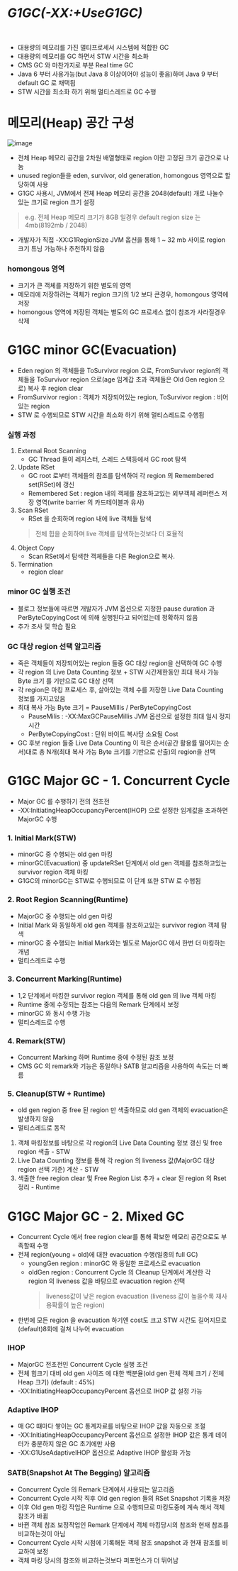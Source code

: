 # ***G1GC(-XX:+UseG1GC)***
<br>

* 대용량의 메모리를 가진 멀티프로세서 시스템에 적합한 GC
* 대용량의 메모리를 GC 하면서 STW 시간을 최소화
* CMS GC 와 마찬가지로 부분 Real time GC
* Java 6 부터 사용가능(but Java 8 이상이어야 성능이 좋음)하며 Java 9 부터 default GC 로 채택됨
* STW 시간을 최소화 하기 위해 멀티스레드로 GC 수행

# 메모리(Heap) 공간 구성
![image](https://user-images.githubusercontent.com/48702893/85925930-a17c2000-b8d6-11ea-8210-8147f8bb93d4.png)
* 전체 Heap 메모리 공간을 2차원 배열형태로 region 이란 고정된 크기 공간으로 나눔
* unused region들을 eden, survivor, old generation, homongous 영역으로 할당하여 사용
* G1GC 사용시, JVM에서 전체 Heap 메모리 공간을 2048(default) 개로 나눌수 있는 크기로 region 크기 설정
> e.g. 전체 Heap 메모리 크기가 8GB 일경우 default region size 는 4mb(8192mb / 2048)
* 개발자가 직접 -XX:G1RegionSize JVM 옵션을 통해 1 ~ 32 mb 사이로 region 크기 튜닝 가능하나 추천하지 않음

### homongous 영역
* 크기가 큰 객체를 저장하기 위한 별도의 영역
* 메모리에 저장하려는 객체가 region 크기의 1/2 보다 큰경우, homongous 영역에 저장
* homongous 영역에 저장된 객체는 별도의 GC 프로세스 없이 참조가 사라질경우 삭제

# G1GC minor GC(Evacuation)
* Eden region 의 객체들을 ToSurvivor region 으로, FromSurvivor region의 객체들을 ToSurvivor region 으로(age 임계갑 초과 객체들은 Old Gen region 으로) 복사 후 region clear
* FromSurvivor region : 객체가 저장되어있는 region, ToSurvivor region : 비어있는 region
* STW 로 수행되므로 STW 시간을 최소화 하기 위해 멀티스레드로 수행됨

### 실행 과정
1. External Root Scanning
   * GC Thread 들이 레지스터, 스레드 스택등에서 GC root 탐색
2. Update RSet
   * GC root 로부터 객체들의 참조를 탐색하여 각 region 의 Remembered set(RSet)에 갱신
   * Remembered Set : region 내의 객체를 참조하고있는 외부객체 레퍼런스 저장 영역(write barrier 의 카드테이블과 유사)
3. Scan RSet
   * RSet 을 순회하며 region 내에 live 객체들 탐색
   > 전체 힙을 순회하며 live 객체를 탐색하는것보다 더 효율적
4. Object Copy
   * Scan RSet에서 탐색한 객체들을 다른 Region으로 복사. 
5. Termination
   * region clear

### minor GC 실행 조건 
* 블로그 정보들에 따르면 개발자가 JVM 옵션으로 지정한 pause duration 과 PerByteCopyingCost 에 의해 실행된다고 되어있는데 정확하지 않음
* 추가 조사 및 학습 필요

### GC 대상 region 선택 알고리즘
* 죽은 객체들이 저장되어있는 region 들중 GC 대상 region을 선택하여 GC 수행
* 각 region 의 Live Data Counting 정보 + STW 시간제한동안 최대 복사 가능 Byte 크기 를 기반으로 GC 대상 선택
* 각 region은 마킹 프로세스 후, 살아있는 객체 수를 저장한 Live Data Counting 정보를 가지고있음
* 최대 복사 가능 Byte 크기 = PauseMillis / PerByteCopyingCost
   * PauseMilis : -XX:MaxGCPauseMillis JVM 옵션으로 설정한 최대 일시 정지 시간
   * PerByteCopyingCost : 단위 바이트 복사당 소요될 Cost
* GC 후보 region 들중 Live Data Counting 이 적은 순서(공간 활용률 떨어지는 순서)대로 총 N개(최대 복사 가능 Byte 크기를 기반으로 산출)의 region을 선택

# G1GC Major GC - 1. Concurrent Cycle
* Major GC 를 수행하기 전의 전초전
* -XX:InitiatingHeapOccupancyPercent(IHOP) 으로 설정한 임계값을 초과하면 MajorGC 수행

### 1. Initial Mark(STW)
* minorGC 중 수행되는 old gen 마킹
* minorGC(Evacuation) 중 updateRSet 단계에서 old gen 객체를 참조하고있는 survivor region 객체 마킹
* G1GC의 minorGC는 STW로 수행되므로 이 단계 또한 STW 로 수행됨

### 2. Root Region Scanning(Runtime)
* MajorGC 중 수행되는 old gen 마킹
* Initial Mark 와 동일하게 old gen 객체를 참조하고있는 survivor region 객체 탐색
* minorGC 중 수행되는 Initial Mark와는 별도로 MajorGC 에서 한번 더 마킹하는 개념
* 멀티스레드로 수행

### 3. Concurrent Marking(Runtime)
* 1,2 단계에서 마킹한 survivor region 객체를 통해 old gen 의 live 객체 마킹
* Runtime 중에 수정되는 참조는 다음의 Remark 단계에서 보정
* minorGC 와 동시 수행 가능
* 멀티스레드로 수행

### 4. Remark(STW)
* Concurrent Marking 하며 Runtime 중에 수정된 참조 보정
* CMS GC 의 remark와 기능은 동일하나 SATB 알고리즘을 사용하여 속도는 더 빠름

### 5. Cleanup(STW + Runtime)
* old gen region 중 free 된 region 만 색출하므로 old gen 객체의 evacuation은 발생하지 않음
* 멀티스레드로 동작
1. 객체 마킹정보를 바탕으로 각 region의 Live Data Counting 정보 갱신 및 free region 색출 - STW
2. Live Data Counting 정보를 통해 각 region 의 liveness 값(MajorGC 대상 region 선택 기준) 계산 - STW
3. 색출한 free region clear 및 Free Region List 추가 + clear 된 region 의 Rset 정리 - Runtime

# G1GC Major GC - 2. Mixed GC
* Concurrent Cycle 에서 free region clear를 통해 확보한 메모리 공간으로도 부족할때 수행
* 전체 region(young + old)에 대한 evacuation 수행(일종의 full GC)
    * youngGen region : minorGC 와 동일한 프로세스로 evacuation
    * oldGen region : Concurrent Cycle 의 Cleanup 단계에서 계산한 각 region 의 liveness 값을 바탕으로 evacuation region 선택
       > liveness값이 낮은 region evacuation (liveness 값이 높을수록 재사용확률이 높은 region) 
* 한번에 모든 region 을 evacuation 하기엔 cost도 크고 STW 시간도 길어지므로 (default)8회에 걸쳐 나누어 evacuation

### IHOP
* MajorGC 전초전인 Concurrent Cycle 실행 조건
* 전체 힙크기 대비 old gen 사이즈 에 대한 백분율(old gen 전체 객체 크기 / 전체 Heap 크기) (default : 45%)
* -XX:InitiatingHeapOccupancyPercent 옵션으로 IHOP 값 설정 가능

### Adaptive IHOP 
* 매 GC 떄마다 쌓이는 GC 통계자료를 바탕으로 IHOP 값을 자동으로 조절
* -XX:InitiatingHeapOccupancyPercent 옵션으로 설정한 IHOP 값은 통계 데이터가 충분하지 않은 GC 초기에만 사용
* -XX:G1UseAdaptiveIHOP 옵션으로 Adaptive IHOP 활성화 가능

### SATB(Snapshot At The Begging) 알고리즘
* Concurrent Cycle 의 Remark 단계에서 사용되는 알고리즘
* Concurrent Cycle 시작 직후 Old gen region 들의 RSet Snapshot 기록을 저장
* 이후 Old gen 마킹 작업은 Runtime 으로 수행되므로 마킹도중에 계속 해서 객체 참조가 바뀜
* 바뀐 객체 참조 보정작업인 Remark 단계에서 객체 마킹당시의 참조와 현재 참조를 비교하는것이 아님 
* Concurrent Cycle 시작 시점에 기록해둔 객체 참조 snapshot 과 현재 참조를 비교하여 보정
* 객체 마킹 당시의 참조와 비교하는것보다 퍼포먼스가 더 뛰어남